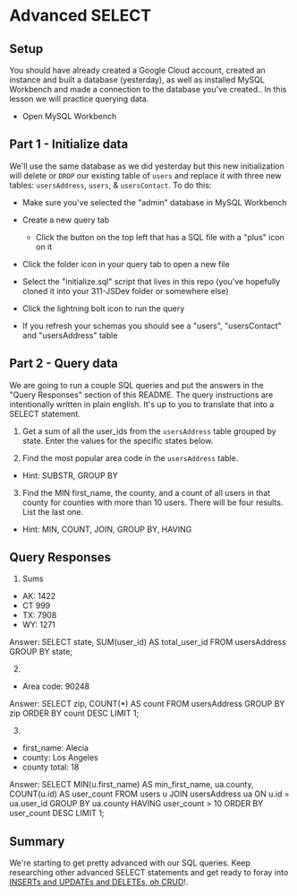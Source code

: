 # Advanced SELECT

## Setup

You should have already created a Google Cloud account, created an instance and built a database (yesterday), as well as installed MySQL Workbench and made a connection to the database you've created.. In this lesson we will practice querying data.

* Open MySQL Workbench

## Part 1 - Initialize data

We'll use the same database as we did yesterday but this new initialization will delete or `DROP` our existing table of `users` and replace it with three new tables: `usersAddress`, `users`, & `usersContact`. To do this:

* Make sure you've selected the "admin" database in MySQL Workbench

* Create a new query tab
  * Click the button on the top left that has a SQL file with a "plus" icon on it

* Click the folder icon in your query tab to open a new file

* Select the "initialize.sql" script that lives in this repo (you've hopefully cloned it into your 311-JSDev folder or somewhere else)

* Click the lightning bolt icon to run the query

* If you refresh your schemas you should see a "users", "usersContact" and "usersAddress" table

## Part 2 - Query data

We are going to run a couple SQL queries and put the answers in the "Query Responses" section of this README. The query instructions are intentionally written in plain english. It's up to you to translate that into a SELECT statement.

1. Get a sum of all the user_ids from the `usersAddress` table grouped by state. Enter the values for the specific states below.

2. Find the most popular area code in the `usersAddress` table. 
  * Hint: SUBSTR, GROUP BY

3. Find the MIN first_name, the county, and a count of all users in that county for counties with more than 10 users. There will be four results. List the last one. 
  * Hint: MIN, COUNT, JOIN, GROUP BY, HAVING

## Query Responses

1. Sums
  * AK: 1422
  * CT 999
  * TX: 7908
  * WY: 1271

Answer: 
  SELECT 
    state, 
    SUM(user_id) AS total_user_id
  FROM 
    usersAddress
  GROUP BY 
    state;

2.
  * Area code: 90248

Answer:
  SELECT zip, COUNT(*) AS count
  FROM usersAddress
  GROUP BY zip
  ORDER BY count DESC
  LIMIT 1;

3.
  * first_name: Alecia
  * county: Los Angeles
  * county total: 18

Answer:
  SELECT MIN(u.first_name) AS min_first_name, ua.county, COUNT(u.id) AS user_count
  FROM users u
  JOIN usersAddress ua ON u.id = ua.user_id
  GROUP BY ua.county
  HAVING user_count > 10
  ORDER BY user_count DESC
  LIMIT 1;

## Summary

We're starting to get pretty advanced with our SQL queries. Keep researching other advanced SELECT statements and get ready to foray into [INSERTs and UPDATEs and DELETEs, oh CRUD](https://www.youtube.com/watch?v=-HrfbV16-FQ)!.
